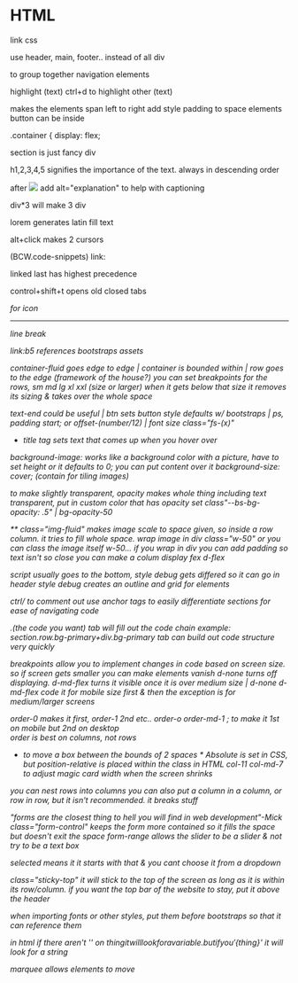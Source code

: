 # HTML

link css
<link rel="stylesheet" href="style.css">

use header, main, footer.. instead of all div

<nav> to group together navigation elements

highlight (text) ctrl+d to highlight other (text)

<span> makes the elements span left to right
add style padding to space elements 
button can be inside <p> 

.container {
display: flex; 

section is just fancy div

h1,2,3,4,5 signifies the importance of the text. always in descending order 

after <img src="image.url"> add alt="explanation" to help with captioning 

div*3 will make 3 div 

lorem generates latin fill text

alt+click makes 2 cursors 

(BCW.code-snippets)
link:

linked last has highest precedence

control+shift+t opens old closed tabs

<i class="icon i want to use"> for icon

<hr> line break

<!-- * BOOTSTRAPS * -->

link:b5 references bootstraps assets

container-fluid goes edge to edge | container is bounded within | row goes to the edge (framework of the house?) 
you can set breakpoints for the rows, sm md lg xl xxl (size or larger) when it gets below that size it removes its sizing & takes over the whole space

text-end could be useful | btn sets button style defaults w/ bootstraps | ps, padding start; or offset-(number/12) | 
font size class="fs-(x)" 

* title tag sets text that comes up when you hover over

background-image: works like a background color with a picture, have to set height or it defaults to 0; you can put content over it
background-size: cover; (contain for tiling images)

to make slightly transparent, opacity makes whole thing including text transparent, put in custom color that has opacity set 
class"--bs-bg-opacity: .5" | bg-opacity-50

** class="img-fluid" makes image scale to space given, so inside a row column. it tries to fill whole space. wrap image in div class="w-50" or you can class the image itself w-50... if you wrap in div you can add padding so text isn't so close
you can make a colum display fex d-flex

script usually goes to the bottom, style debug gets differed so it can go in header
style debug creates an outline and grid for elements

ctrl/ to comment out
use anchor tags to easily differentiate sections for ease of navigating code

.(the code you want) tab will fill out the code chain 
example: section.row.bg-primary+div.bg-primary tab can build out code structure very quickly

breakpoints allow you to implement changes in code based on screen size. so if screen gets smaller you can make elements vanish
d-none turns off displaying. d-md-flex turns it visible once it is over medium size | d-none d-md-flex
code it for mobile size first & then the exception is for medium/larger screens

order-0 makes it first, order-1 2nd etc.. order-o order-md-1 ; to make it 1st on mobile but 2nd on desktop  
order is best on columns, not rows

<!-- Crock Till U Drop -->

* to move a box between the bounds of 2 spaces *
Absolute is set in CSS, but position-relative is placed within the class in HTML
col-11 col-md-7 to adjust magic card width when the screen shrinks

you can nest rows into columns 
you can also put a column in a column, or row in row, but it isn't recommended. it breaks stuff

"forms are the closest thing to hell you will find in web development"-Mick
class="form-control" keeps the form more contained so it fills the space but doesn't exit the space
form-range allows the slider to be a slider & not try to be a text box

selected means it it starts with that & you cant choose it from a dropdown

class="sticky-top" it will stick to the top of the screen as long as it is within its row/column.
if you want the top bar of the website to stay, put it above the header

when importing fonts or other styles, put them before bootstraps so that it can reference them


in html if there aren't '' on ${thing} it will look for a variable. but if you '${thing}' it will look for a string

marquee allows elements to move